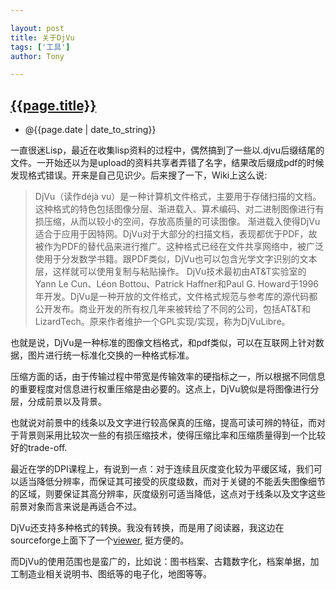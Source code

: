 ```yaml
---

layout: post
title: 关于DjVu
tags: ['工具']
author: Tony

---
```


[{{page.title}}]({{site.baseurl}}{{page.url}})
--------------------------------------
+ @{{page.date | date_to_string}}

一直很迷Lisp，最近在收集lisp资料的过程中，偶然搞到了一些以.djvu后缀结尾的文件。一开始还以为是upload的资料共享者弄错了名字，结果改后缀成pdf的时候发现格式错误。开来是自己见识少。后来搜了一下，Wiki上这么说:

>    DjVu（读作déjà vu）是一种计算机文件格式，主要用于存储扫描的文档。这种格式的特色包括图像分层、渐进载入、算术编码、对二进制图像进行有损压缩，从而以较小的空间，存放高质量的可读图像。
>    渐进载入使得DjVu适合于应用于因特网。DjVu对于大部分的扫描文档，表现都优于PDF，故被作为PDF的替代品来进行推广。这种格式已经在文件共享网络中，被广泛使用于分发数学书籍。跟PDF类似，DjVu也可以包含光学文字识别的文本层，这样就可以使用复制与粘贴操作。
>    DjVu技术最初由AT&T实验室的Yann Le Cun、Léon Bottou、Patrick Haffner和Paul G. Howard于1996年开发。DjVu是一种开放的文件格式，文件格式规范与参考库的源代码都公开发布。商业开发的所有权几年来被转给了不同的公司，包括AT&T和LizardTech。原来作者维护一个GPL实现/实现，称为DjVuLibre。

也就是说，DjVu是一种标准的图像文档格式，和pdf类似，可以在互联网上针对数据，图片进行统一标准化交换的一种格式标准。
	
压缩方面的话，由于传输过程中带宽是传输效率的硬指标之一，所以根据不同信息的重要程度对信息进行权重压缩是由必要的。这点上，DjVu貌似是将图像进行分层，分成前景以及背景。
	
也就说对前景中的线条以及文字进行较高保真的压缩，提高可读可辨的特征，而对于背景则采用比较次一些的有损压缩技术，使得压缩比率和压缩质量得到一个比较好的trade-off.
	
最近在学的DPI课程上，有说到一点：对于连续且灰度变化较为平缓区域，我们可以适当降低分辨率，而保证其可接受的灰度级数，而对于关键的不能丢失图像细节的区域，则要保证其高分辨率，灰度级别可适当降低，这点对于线条以及文字这些前景对象而言来说是再适合不过。
	
DjVu还支持多种格式的转换。我没有转换，而是用了阅读器，我这边在sourceforge上面下了一个[viewer](http://windjview.sourceforge.net/), 挺方便的。
	
而DjVu的使用范围也是蛮广的，比如说：图书档案、古籍数字化，档案单据，加工制造业相关说明书、图纸等的电子化，地图等等。


